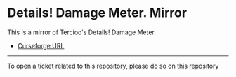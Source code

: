 # Details! Damage Meter. Mirror

This is a mirror of Tercioo's Details! Damage Meter.

- [Curseforge URL](https://www.curseforge.com/wow/addons/details)

----

To open a ticket related to this repository, please do so on [this repository](https://github.com/curseforge-mirror/.github)